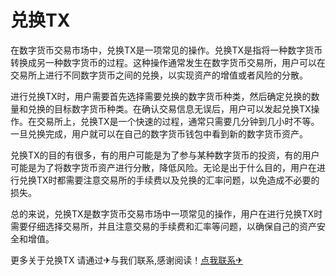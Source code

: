 # 兑换TX

在数字货币交易市场中，兑换TX是一项常见的操作。兑换TX是指将一种数字货币转换成另一种数字货币的过程。这种操作通常发生在数字货币交易所，用户可以在交易所上进行不同数字货币之间的兑换，以实现资产的增值或者风险的分散。

进行兑换TX时，用户需要首先选择需要兑换的数字货币种类，然后确定兑换的数量和兑换的目标数字货币种类。在确认交易信息无误后，用户可以发起兑换TX操作。在交易所上，兑换TX是一个快速的过程，通常只需要几分钟到几小时不等。一旦兑换完成，用户就可以在自己的数字货币钱包中看到新的数字货币资产。

兑换TX的目的有很多，有的用户可能是为了参与某种数字货币的投资，有的用户可能是为了将数字货币资产进行分散，降低风险。无论是出于什么目的，用户在进行兑换TX时都需要注意交易所的手续费以及兑换的汇率问题，以免造成不必要的损失。

总的来说，兑换TX是数字货币交易市场中一项常见的操作，用户在进行兑换TX时需要仔细选择交易所，并且注意交易的手续费和汇率等问题，以确保自己的资产安全和增值。

更多关于兑换TX 请通过✈与我们联系,感谢阅读！[点我联系✈](https://app.k02.cc)